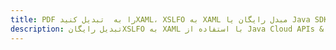---title: PDF را به  تبدیل کنیدXAML، XSLFO به XAML مبدل رایگان یا Java SDKdescription: تبدیل رایگانXSLFO به XAML با استفاده از Java Cloud APIs & SDK همچنین اسناد PDF را در Cloud ایجاد، ویرایش و رندر کنید.---